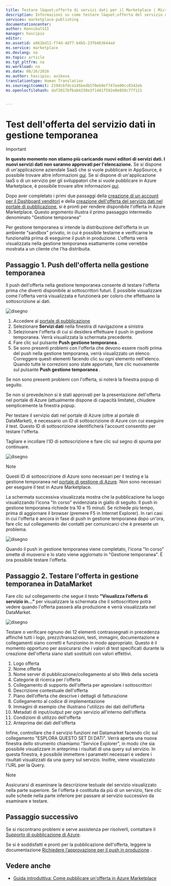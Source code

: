 ```yaml
---
title: Testare l&quot;offerta di servizi dati per il Marketplace | Microsoft Docs
description: Informazioni su come testare l&quot;offerta del servizio dati per Azure Marketplace.
services: marketplace-publishing
documentationcenter: 
author: HannibalSII
manager: hascipio
editor: 
ms.assetid: e861bd11-f74d-4d77-b4b5-23fb463644ad
ms.service: marketplace
ms.devlang: na
ms.topic: article
ms.tgt_pltfrm: na
ms.workload: na
ms.date: 08/26/2016
ms.author: hascipio; avikova
translationtype: Human Translation
ms.sourcegitcommit: 219dcbfdca145bedb570eb9ef747ee00cc0342eb
ms.openlocfilehash: daf2017bfbab4250e3f1481f592e0e858c77f121


---
```

# <a name="testing-your-data-service-offer-in-staging"></a>Test dell'offerta del servizio dati in gestione temporanea
> [!IMPORTANT]
> **In questo momento non stiamo più caricando nuovi editori di servizi dati. I nuovi servizi dati non saranno approvati per l'elencazione.** Se si dispone di un'applicazione aziendale SaaS che si vuole pubblicare in AppSource, è possibile trovare altre informazioni [qui](https://appsource.microsoft.com/partners). Se si dispone di un'applicazione IaaS o di un servizio per gli sviluppatori che si vuole pubblicare in Azure Marketplace, è possibile trovare altre informazioni [qui](https://azure.microsoft.com/marketplace/programs/certified/).
> 
> 

Dopo aver completato i primi due passaggi della [creazione di un account per il Dashboard venditori](marketplace-publishing-accounts-creation-registration.md) e della [creazione dell'offerta del servizio dati nel portale di pubblicazione](marketplace-publishing-data-service-creation.md), si è pronti per rendere disponibile l'offerta in Azure Marketplace. Questo argomento illustra il primo passaggio intermedio denominato "Gestione temporanea"

Per gestione temporanea si intende la distribuzione dell'offerta in un ambiente "sandbox" privato, in cui è possibile testarne e verificarne le funzionalità prima di eseguirne il push in produzione. L'offerta verrà visualizzata nella gestione temporanea esattamente come verrebbe mostrata a un cliente che l'ha distribuita.

## <a name="step-1-pushing-your-offer-to-staging"></a>Passaggio 1. Push dell'offerta nella gestione temporanea
Il push dell'offerta nella gestione temporanea consente di testare l'offerta prima che diventi disponibile ai sottoscrittori futuri.  È possibile visualizzare come l'offerta verrà visualizzata e funzionerà per coloro che effettuano la sottoscrizione ai dati.  

  ![disegno](media/marketplace-publishing-data-service-test-in-staging/step-1.1.png)

1. Accedere al [portale di pubblicazione](https://publish.windowsazure.com)
2. Selezionare **Servizi dati** nella finestra di navigazione a sinistra
3. Selezionare l'offerta di cui si desidera effettuare il push in gestione temporanea. Verrà visualizzata la schermata precedente.
4. Fare clic sul pulsante **Push gestione temporanea** .  
5. Se sono presenti problemi con l'offerta che devono essere risolti prima del push nella gestione temporanea, verrà visualizzato un elenco.  Correggere questi elementi facendo clic su ogni elemento nell'elenco. Quando tutte le correzioni sono state apportate, fare clic nuovamente sul pulsante **Push gestione temporanea** .

Se non sono presenti problemi con l'offerta, si noterà la finestra popup di seguito.  

Se non si prevede/non si è stati approvati per la presentazione dell'offerta nel portale di Azure (attualmente dispone di capacità limitate), chiudere semplicemente la finestra popup.

Per testare il servizio dati nel portale di Azure (oltre al portale di DataMarket), è necessario un ID di sottoscrizione di Azure con cui eseguire il test.  Questo ID di sottoscrizione identificherà l'account consentito per testare l'offerta.  

Tagliare e incollare l'ID di sottoscrizione e fare clic sul segno di spunta per continuare.

  ![disegno](media/marketplace-publishing-data-service-test-in-staging/step-1.2.png)

> [!NOTE]
> Questi ID di sottoscrizione di Azure sono necessari per il testing e la gestione temporanea nel [portale di gestione di Azure](https://manage.windowsazure.com). Non sono necessari per eseguire il test in Azure Marketplace.
> 
> 

La schermata successiva visualizzata mostra che la pubblicazione ha luogo visualizzando l'icona "In corso" evidenziata in giallo di seguito. Il push in gestione temporanea richiede tra 10 e 15 minuti.  Se richiede più tempo, prima di aggiornare il browser (premere F5 in Internet Explorer).  In rari casi in cui l'offerta è ancora in fase di push in gestione temporanea dopo un'ora, fare clic sul collegamento dei contatti per comunicarci che è presente un problema.

  ![disegno](media/marketplace-publishing-data-service-test-in-staging/step-1.3.png)

Quando il push in gestione temporanea viene completato, l'icona "In corso" smette di muoversi e lo stato viene aggiornato in "Gestione temporanea".  È ora possibile testare l'offerta.  

## <a name="step-2-test-your-staged-offer-in-datamarket"></a>Passaggio 2. Testare l'offerta in gestione temporanea in DataMarket
Fare clic sul collegamento che segue il testo **"Visualizza l’offerta di servizio in..."**  per visualizzare la schermata che il sottoscrittore potrà vedere quando l'offerta passerà alla produzione e verrà visualizzata nel DataMarket.

  ![disegno](media/marketplace-publishing-data-service-test-in-staging/step-2.2.png)

Testare o verificare ognuno dei 12 elementi contrassegnati in precedenza affinché tutti i logo, prezzi/transazioni, testi, immagini, documentazione e collegamenti siano corretti e funzionino in modo appropriato.  Questo è il momento opportuno per assicurarsi che i valori di test specificati durante la creazione dell'offerta siano stati sostituiti con valori effettivi.

1. Logo offerta
2. Nome offerta
3. Nome server di pubblicazione/collegamento al sito Web della società
4. Categorie di ricerca per l'offerta
5. Collegamento di supporto dell'offerta per agevolare i sottoscrittori
6. Descrizione contestuale dell'offerta
7. Piano dell’offerta che descrive i dettagli di fatturazione
8. Collegamento al codice di implementazione
9. Immagini di esempio che illustrano l'utilizzo dei dati dell’offerta
10. Metadati di input/output per ogni servizio all'interno dell'offerta
11. Condizioni di utilizzo dell'offerta
12. Anteprima dei dati dell'offerta

Infine, controllare che il servizio funzioni nel Datamarket facendo clic sul collegamento "ESPLORA QUESTO SET DI DATI".  Verrà aperta una nuova finestra dello strumento chiamiamo "Service Explorer", in modo che sia possibile visualizzare in anteprima i risultati di una query sul servizio.  In questa finestra, è possibile immettere i parametri necessari e vedere i risultati visualizzati da una query sul servizio.   Inoltre, viene visualizzato l'URL per la Query.  

> [!NOTE]
> Assicurarsi di esaminare la descrizione testuale del servizio visualizzato nella parte superiore.  Se l'offerta è costituita da più di un servizio, fare clic sulle schede nella parte inferiore per passare al servizio successivo da esaminare e testare.
> 
> 

## <a name="next-step"></a>Passaggio successivo
Se si riscontrano problemi e serve assistenza per risolverli, contattare il [Supporto di pubblicazione di Azure](http://go.microsoft.com/fwlink/?LinkId=272975).

Se si è soddisfatti e pronti per la pubblicazione dell'offerta, leggere la documentazione [Richiedere l’approvazione per il push in produzione](marketplace-publishing-push-to-production.md) .

## <a name="see-also"></a>Vedere anche
* [Guida introduttiva: Come pubblicare un'offerta in Azure Marketplace](marketplace-publishing-getting-started.md)




<!--HONumber=Nov16_HO3-->


